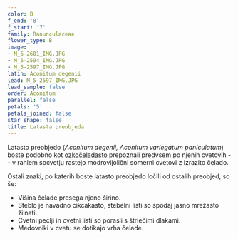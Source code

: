```yaml
---
color: B
f_end: '8'
f_start: '7'
family: Ranunculaceae
flower_type: B
image:
- M_6-2601_IMG.JPG
- M_5-2594_IMG.JPG
- M_5-2597_IMG.JPG
latin: Aconitum degenii
lead: M_5-2597_IMG.JPG
lead_sample: false
order: Aconitum
parallel: false
petals: '5'
petals_joined: false
star_shape: false
title: Latasta preobjeda
---
```

Latasto preobjedo (*Aconitum degenii, Aconitum variegatum paniculatum*) boste podobno kot [ozkočeladasto](../aconitumlycoctonumssp.vulparia/) prepoznali predvsem po njenih cvetovih -- v rahlem socvetju rastejo modrovijolični somerni cvetovi z izrazito čelado.

Ostali znaki, po katerih boste latasto preobjedo ločili od ostalih preobjed, so še:

-   Višina čelade presega njeno širino.
-   Steblo je navadno cikcakasto, stebelni listi so spodaj jasno mrežasto žilnati.
-   Cvetni peclji in cvetni listi so porasli s štrlečimi dlakami.
-   Medovniki v cvetu se dotikajo vrha čelade.
